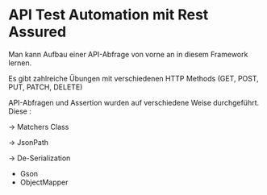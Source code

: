 # API Test Automation mit Rest Assured

Man kann Aufbau einer API-Abfrage von vorne an in diesem Framework lernen. 

Es gibt zahlreiche Übungen mit verschiedenen HTTP Methods (GET, POST, PUT, PATCH, DELETE)

API-Abfragen und Assertion wurden auf verschiedene Weise durchgeführt. Diese : 

-> Matchers Class

-> JsonPath

-> De-Serialization
  - Gson
  - ObjectMapper


